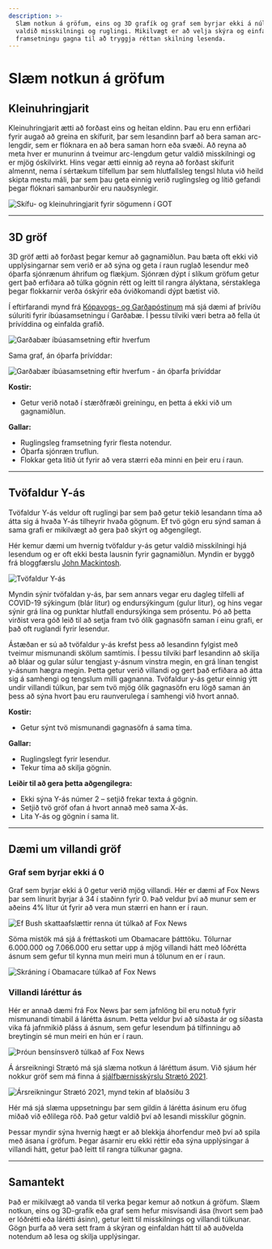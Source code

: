 ```yaml
---
description: >-
  Slæm notkun á gröfum, eins og 3D grafík og graf sem byrjar ekki á núlli, getur auðveldlega 
  valdið misskilningi og ruglingi. Mikilvægt er að velja skýra og einfaldlega túlkanlega 
  framsetningu gagna til að tryggja réttan skilning lesenda.
---
```


# Slæm notkun á gröfum

## Kleinuhringjarit

Kleinuhringjarit ætti að forðast eins og heitan eldinn. Þau eru enn erfiðari fyrir augað að greina
en skífurit, þar sem lesandinn þarf að bera saman arc-lengdir, sem er flóknara en að bera saman horn
eða svæði. Að reyna að meta hver er munurinn á tveimur arc-lengdum getur valdið misskilningi og er
mjög óskilvirkt. Hins vegar ætti einnig að reyna að forðast skífurit almennt, nema í sértækum
tilfellum þar sem hlutfallsleg tengsl hluta við heild skipta mestu máli, þar sem þau geta einnig
verið ruglingsleg og lítið gefandi þegar flóknari samanburðir eru nauðsynlegir.

![Skífu- og kleinuhringjarit fyrir sögumenn í GOT](figures/piechart_vs_donutchart.png)

---

## 3D gröf

3D gröf ætti að forðast þegar kemur að gagnamiðlun. Þau bæta oft ekki við upplýsingarnar sem verið
er að sýna og geta í raun ruglað lesendur með óþarfa sjónrænum áhrifum og flækjum. Sjónræn dýpt í
slíkum gröfum getur gert það erfiðara að túlka gögnin rétt og leitt til rangra ályktana, sérstaklega
þegar flokkarnir verða óskýrir eða óviðkomandi dýpt bætist við.

Í eftirfarandi mynd
frá [Kópavogs- og Garðapóstinum](https://kgp.is/gardabaer/70-ibua-undir-40-ara-i-urridaholti/)
má sjá dæmi af þrívíðu súluriti fyrir íbúasamsetningu í Garðabæ. Í þessu tilviki væri betra að
fella út þrívíddina og einfalda grafið.

![Garðabær íbúasamsetning eftir hverfum](figures/kgp_3D.png)

Sama graf, án óþarfa þrívíddar:

![Garðabær íbúasamsetning eftir hverfum - án óþarfa þrívíddar](figures/kgp_2D.png)

**Kostir:**

- Getur verið notað í stærðfræði greiningu, en þetta á ekki við um gagnamiðlun.

**Gallar:**

- Ruglingsleg framsetning fyrir flesta notendur.
- Óþarfa sjónræn truflun.
- Flokkar geta litið út fyrir að vera stærri eða minni en þeir eru í raun.

---

## Tvöfaldur Y-ás

Tvöfaldur Y-ás veldur oft ruglingi þar sem það getur tekið lesandann tíma að átta sig á hvaða Y-ás
tilheyrir hvaða gögnum. Ef tvö gögn eru sýnd saman á sama grafi er mikilvægt að gera það skýrt og
aðgengilegt.

Hér kemur dæmi um hvernig tvöfaldur y-ás getur valdið misskilningi hjá lesendum og er oft ekki besta
lausnin fyrir gagnamiðlun. Myndin er byggð frá bloggfærslu
[John Mackintosh](https://johnmackintosh.net/blog/2022-03-13-dual-axis/).

![Tvöfaldur Y-ás](figures/double_yaxis.png)

Myndin sýnir tvöfaldan y-ás, þar sem annars vegar eru dagleg tilfelli af COVID-19 sýkingum (blár
litur) og endursýkingum (gulur litur), og hins vegar sýnir grá lína og punktar hlutfall endursýkinga
sem prósentu. Þó að þetta virðist vera góð leið til að setja fram tvö ólík gagnasöfn saman í einu
grafi, er það oft ruglandi fyrir lesendur.

Ástæðan er sú að tvöfaldur y-ás krefst þess að lesandinn fylgist með tveimur mismunandi skölum
samtímis. Í þessu tilviki þarf lesandinn að skilja að bláar og gular súlur tengjast y-ásnum vinstra
megin, en grá línan tengist y-ásnum hægra megin. Þetta getur verið villandi og gert það erfiðara að
átta sig á samhengi og tengslum milli gagnanna. Tvöfaldur y-ás getur einnig ýtt undir villandi
túlkun, þar sem tvö mjög ólík gagnasöfn eru lögð saman án þess að sýna hvort þau eru raunverulega í
samhengi við hvort annað.

**Kostir:**

- Getur sýnt tvö mismunandi gagnasöfn á sama tíma.

**Gallar:**

- Ruglingslegt fyrir lesendur.
- Tekur tíma að skilja gögnin.

**Leiðir til að gera þetta aðgengilegra:**

- Ekki sýna Y-ás númer 2 – setjið frekar texta á gögnin.
- Setjið tvö gröf ofan á hvort annað með sama X-ás.
- Lita Y-ás og gögnin í sama lit.

---

## Dæmi um villandi gröf

### Graf sem byrjar ekki á 0

Graf sem byrjar ekki á 0 getur verið mjög villandi. Hér er dæmi af Fox News þar sem línurit byrjar á
34 í staðinn fyrir 0. Það veldur því að munur sem er aðeins 4% lítur út fyrir að vera mun stærri en
hann er í raun.

![Ef Bush skattaafslættir renna út túlkað af Fox News](figures/fox_bushtaxcut.png)

Söma mistök má sjá á fréttaskoti um Obamacare þátttöku. Tölurnar 6.000.000 og 7.066.000
eru settar upp á mjög villandi hátt með lóðrétta ásnum sem gefur til kynna mun meiri mun á
tölunum en er í raun.

![Skráning í Obamacare túlkað af Fox News](figures/fox_obamacara.png)

### Villandi láréttur ás

Hér er annað dæmi frá Fox News þar sem jafnlöng bil eru notuð fyrir mismunandi tímabil á lárétta
ásnum. Þetta veldur því að síðasta ár og síðasta vika fá jafnmikið pláss á ásnum, sem gefur lesendum
þá tilfinningu að breytingin sé mun meiri en hún er í raun.

![Þróun bensínsverð túlkað af Fox News](figures/fox_gascost.png)

Á ársreikningi Strætó má sjá slæma notkun á láréttum ásum. Við sjáum hér nokkur gröf sem má finna á
[sjálfbærnisskýrslu Strætó 2021](https://sjalfbaerniskyrsla2021.straeto.is/efnahagur).

![Ársreikningur Strætó 2021, mynd tekin af blaðsíðu 3](figures/straeto_arsreikningur2021.png)

Hér má sjá slæma uppsetningu þar sem gildin á lárétta ásinum eru öfug miðað við eðlilega röð. Það
getur valdið því að lesandi misskilur gögnin.

Þessar myndir sýna hvernig hægt er að blekkja áhorfendur með því að spila með ásana í gröfum. Þegar
ásarnir eru ekki réttir eða sýna upplýsingar á villandi hátt, getur það leitt til rangra túlkunar
gagna.

---

## Samantekt

Það er mikilvægt að vanda til verka þegar kemur að notkun á gröfum. Slæm notkun, eins og 3D-grafík
eða graf sem hefur misvísandi ása (hvort sem það er lóðrétti eða lárétti ásinn), getur leitt til
misskilnings og villandi túlkunar. Gögn þurfa að vera sett fram á skýran og einfaldan hátt til að
auðvelda notendum að lesa og skilja upplýsingar.



